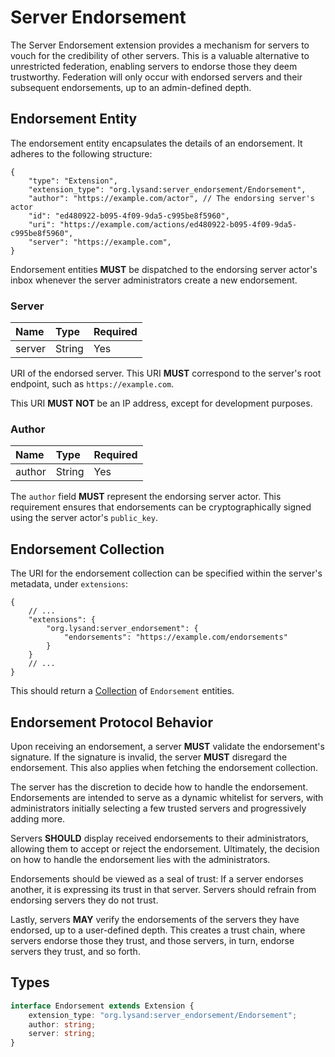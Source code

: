 # Server Endorsement

The Server Endorsement extension provides a mechanism for servers to vouch for the credibility of other servers. This is a valuable alternative to unrestricted federation, enabling servers to endorse those they deem trustworthy. Federation will only occur with endorsed servers and their subsequent endorsements, up to an admin-defined depth.

## Endorsement Entity

The endorsement entity encapsulates the details of an endorsement. It adheres to the following structure:

```json5
{
    "type": "Extension",
    "extension_type": "org.lysand:server_endorsement/Endorsement",
    "author": "https://example.com/actor", // The endorsing server's actor
    "id": "ed480922-b095-4f09-9da5-c995be8f5960",
    "uri": "https://example.com/actions/ed480922-b095-4f09-9da5-c995be8f5960",
    "server": "https://example.com",
}
```

Endorsement entities **MUST** be dispatched to the endorsing server actor's inbox whenever the server administrators create a new endorsement.

### Server

| Name   | Type   | Required |
| :----- | :----- | :------- |
| server | String | Yes      |

URI of the endorsed server. This URI **MUST** correspond to the server's root endpoint, such as `https://example.com`.

This URI **MUST NOT** be an IP address, except for development purposes.

### Author

| Name   | Type   | Required |
| :----- | :----- | :------- |
| author | String | Yes      |

The `author` field **MUST** represent the endorsing server actor. This requirement ensures that endorsements can be cryptographically signed using the server actor's `public_key`.

## Endorsement Collection

The URI for the endorsement collection can be specified within the server's metadata, under `extensions`:

```json5
{
    // ...
    "extensions": {
        "org.lysand:server_endorsement": {
            "endorsements": "https://example.com/endorsements"
        }
    }
    // ...
}
```

This should return a [Collection](../structures/collection) of `Endorsement` entities.

## Endorsement Protocol Behavior

Upon receiving an endorsement, a server **MUST** validate the endorsement's signature. If the signature is invalid, the server **MUST** disregard the endorsement. This also applies when fetching the endorsement collection.

The server has the discretion to decide how to handle the endorsement. Endorsements are intended to serve as a dynamic whitelist for servers, with administrators initially selecting a few trusted servers and progressively adding more.

Servers **SHOULD** display received endorsements to their administrators, allowing them to accept or reject the endorsement. Ultimately, the decision on how to handle the endorsement lies with the administrators.

Endorsements should be viewed as a seal of trust: If a server endorses another, it is expressing its trust in that server. Servers should refrain from endorsing servers they do not trust.

Lastly, servers **MAY** verify the endorsements of the servers they have endorsed, up to a user-defined depth. This creates a trust chain, where servers endorse those they trust, and those servers, in turn, endorse servers they trust, and so forth.

## Types

```typescript
interface Endorsement extends Extension {
    extension_type: "org.lysand:server_endorsement/Endorsement";
    author: string;
    server: string;
}
```